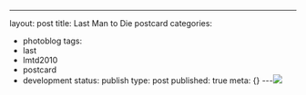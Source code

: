 ---
layout: post
title: Last Man to Die postcard
categories:
- photoblog
tags:
- last
- lmtd2010
- postcard
- development
status: publish
type: post
published: true
meta: {}
---![](/squarespace_images/static_500baf96c4aa540325612fa5_500bb0b2e4b042ea6e35b13f_53aa4761e4b06e3a3ae89b9d_1403668323526__img.jpg_)
